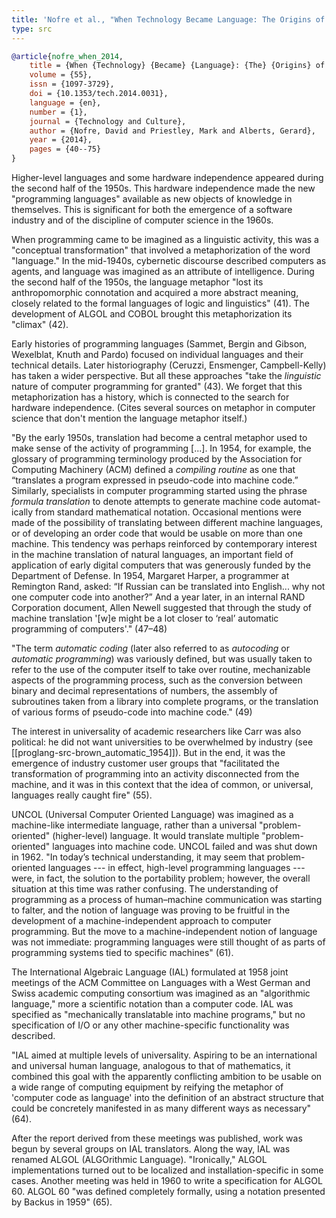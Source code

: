 ```yaml
---
title: 'Nofre et al., "When Technology Became Language: The Origins of the Linguistic Conception of Computer Programming, 1950–1960" (2014)'
type: src
---
```


```bibtex
@article{nofre_when_2014,
	title = {When {Technology} {Became} {Language}: {The} {Origins} of the {Linguistic} {Conception} of {Computer} {Programming}, 1950–1960},
	volume = {55},
	issn = {1097-3729},
	doi = {10.1353/tech.2014.0031},
	language = {en},
	number = {1},
	journal = {Technology and Culture},
	author = {Nofre, David and Priestley, Mark and Alberts, Gerard},
	year = {2014},
	pages = {40--75}
}
```

Higher-level languages and some hardware independence appeared during the second half of the 1950s. This hardware independence made the new "programming languages" available as new objects of knowledge in themselves. This is significant for both the emergence of a software industry and of the discipline of computer science in the 1960s.

When programming came to be imagined as a linguistic activity, this was a "conceptual transformation" that involved a metaphorization of the word "language." In the mid-1940s, cybernetic discourse described computers as agents, and language was imagined as an attribute of intelligence. During the second half of the 1950s, the language metaphor "lost its anthropomorphic connotation and acquired a more abstract meaning, closely related to the formal languages of logic and linguistics" (41). The development of ALGOL and COBOL brought this metaphorization  its "climax" (42).

Early histories of programming languages (Sammet, Bergin and Gibson, Wexelblat, Knuth and Pardo) focused on individual languages and their technical details. Later historiography (Ceruzzi, Ensmenger, Campbell-Kelly) has taken a wider perspective. But all these approaches "take the *linguistic* nature of computer programming for granted" (43). We forget that this metaphorization has a history, which is connected to the search for hardware independence. (Cites several sources on metaphor in computer science that don't mention the language metaphor itself.)

"By the early 1950s, translation had become a central metaphor used to make sense of the activity of programming [...]. In 1954, for example, the glossary of programming terminology produced by the Association for Computing Machinery (ACM) defined a *compiling routine* as one that “translates a program expressed in pseudo-code into machine code.” Similarly, specialists in computer programming started using the phrase *formula translation* to denote attempts to generate machine code automat- ically from standard mathematical notation. Occasional mentions were made of the possibility of translating between different machine languages, or of developing an order code that would be usable on more than one machine. This tendency was perhaps reinforced by contemporary interest in the machine translation of natural languages, an important field of application of early digital computers that was generously funded by the Department of Defense. In 1954, Margaret Harper, a programmer at Remington Rand, asked: “If Russian can be translated into English... why not one computer code into another?” And a year later, in an internal RAND Corporation document, Allen Newell suggested that through the study of machine translation '[w]e might be a lot closer to ‘real’ automatic programming of computers'." (47–48)

"The term *automatic coding* (later also referred to as *autocoding* or *automatic programming*) was variously defined, but was usually taken to refer to the use of the computer itself to take over routine, mechanizable aspects of the programming process, such as the conversion between binary and decimal representations of numbers, the assembly of subroutines taken from a library into complete programs, or the translation of various forms of pseudo-code into machine code." (49)

The interest in universality of academic researchers like Carr was also political: he did not want universities to be overwhelmed by industry (see [[proglang-src-brown_automatic_1954]]). But in the end, it was the emergence of industry customer user groups that "facilitated the transformation of programming into an activity disconnected from the machine, and it was in this context that the idea of common, or universal, languages really caught fire" (55).

UNCOL (Universal Computer Oriented Language) was imagined as a machine-like intermediate language, rather than a universal "problem-oriented" (higher-level) language. It would translate multiple "problem-oriented" languages into machine code. UNCOL failed and was shut down in 1962. "In today’s technical understanding, it may seem that problem-oriented languages --- in effect, high-level programming languages --- were, in fact, the solution to the portability problem; however, the overall situation at this time was rather confusing. The understanding of programming as a process of human–machine communication was starting to falter, and the notion of language was proving to be fruitful in the development of a machine-independent approach to computer programming. But the move to a machine-independent notion of language was not immediate: programming languages were still thought of as parts of programming systems tied to specific machines" (61).

The International Algebraic Language (IAL) formulated at 1958 joint meetings of the ACM Committee on Languages with a West German and Swiss academic computing consortium was imagined as an "algorithmic language," more a scientific notation than a computer code. IAL was specified as "mechanically translatable into machine programs," but no specification of I/O or any other machine-specific functionality was described.

"IAL aimed at multiple levels of universality. Aspiring to be an international and universal human language, analogous to that of mathematics, it combined this goal with the apparently conflicting ambition to be usable on a wide range of computing equipment by reifying the metaphor of 'computer code as language' into the definition of an abstract structure that could be concretely manifested in as many different ways as necessary" (64).

After the report derived from these meetings was published, work was begun by several groups on IAL translators. Along the way, IAL was renamed ALGOL (ALGOrithmic Language). "Ironically," ALGOL implementations turned out to be localized and installation-specific in some cases. Another meeting was held in 1960 to write a specification for ALGOL 60. ALGOL 60 "was defined completely formally, using a notation presented by Backus in 1959" (65).
